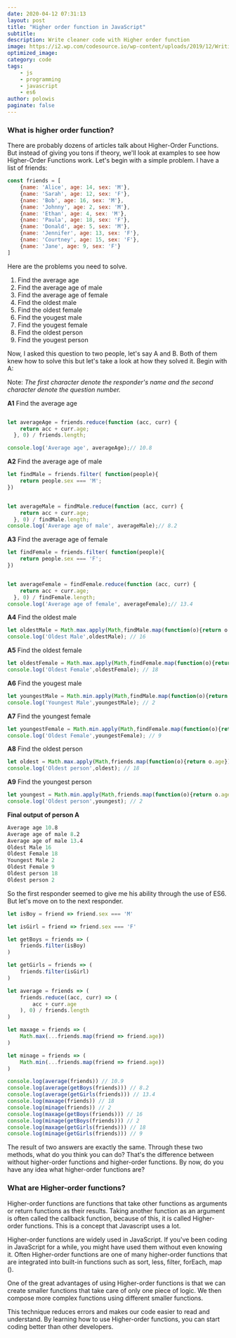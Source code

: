 ```yaml
---
date: 2020-04-12 07:31:13
layout: post
title: "Higher order function in JavaScript"
subtitle:
description: Write cleaner code with Higher order function
image: https://i2.wp.com/codesource.io/wp-content/uploads/2019/12/Writing-cleaner-code-with-higher-order-functions.png?resize=950%2C500&ssl=1
optimized_image:
category: code
tags:
    - js
    - programming
    - javascript
    - es6
author: polowis
paginate: false
---
```


### What is higher order function?

There are probably dozens of articles talk about Higher-Order Functions. But instead of giving you tons if theory, we'll look at examples to see how Higher-Order Functions work. Let's begin with a simple problem. I have a list of friends:

```js
const friends = [
    {name: 'Alice', age: 14, sex: 'M'},
    {name: 'Sarah', age: 12, sex: 'F'},
    {name: 'Bob', age: 16, sex: 'M'},
    {name: 'Johnny', age: 2, sex: 'M'},
    {name: 'Ethan', age: 4, sex: 'M'},
    {name: 'Paula', age: 18, sex: 'F'},
    {name: 'Donald', age: 5, sex: 'M'},
    {name: 'Jennifer', age: 13, sex: 'F'},
    {name: 'Courtney', age: 15, sex: 'F'},
    {name: 'Jane', age: 9, sex: 'F'}
]
```
Here are the problems you need to solve. 
1. Find the average age
2. Find the average age of male
3. Find the average age of female
4. Find the oldest male
5. Find the oldest female
6. Find the yougest male
7. Find the yougest female
8. Find the oldest person
9. Find the yougest person 

Now, I asked this question to two people, let's say A and B. Both of them knew how to solve this but let's take a look at how they solved it. Begin with A:

Note: *The first character denote the responder's name and the second character denote the question number.* 

**A1** Find the average age
```js

let averageAge = friends.reduce(function (acc, curr) {
    return acc + curr.age;
  }, 0) / friends.length;

console.log('Average age', averageAge);// 10.8
```

**A2** Find the average age of male

```js
let findMale = friends.filter( function(people){
    return people.sex === 'M';
})


let averageMale = findMale.reduce(function (acc, curr) {
    return acc + curr.age;
  }, 0) / findMale.length;
console.log('Average age of male', averageMale);// 8.2
```

**A3** Find the average age of female

```js
let findFemale = friends.filter( function(people){
    return people.sex === 'F';
})


let averageFemale = findFemale.reduce(function (acc, curr) {
    return acc + curr.age;
  }, 0) / findFemale.length;
console.log('Average age of female', averageFemale);// 13.4
```

**A4** Find the oldest male

```js
let oldestMale = Math.max.apply(Math,findMale.map(function(o){return o.age}));
console.log('Oldest Male',oldestMale); // 16
```

**A5** Find the oldest female

```js
let oldestFemale = Math.max.apply(Math,findFemale.map(function(o){return o.age}));
console.log('Oldest Female',oldestFemale); // 18
```

**A6** Find the yougest male

```js
let youngestMale = Math.min.apply(Math,findMale.map(function(o){return o.age}));
console.log('Youngest Male',youngestMale); // 2
```

**A7** Find the youngest female

```js
let youngestFemale = Math.min.apply(Math,findFemale.map(function(o){return o.age}));
console.log('Oldest Female',youngestFemale); // 9
```

**A8** Find the oldest person

```js
let oldest = Math.max.apply(Math,friends.map(function(o){return o.age}));
console.log('Oldest person',oldest); // 18

```

**A9** Find the youngest person

```js
let youngest = Math.min.apply(Math,friends.map(function(o){return o.age}));
console.log('Oldest person',youngest); // 2
```
**Final output of person A**
```s
Average age 10.8
Average age of male 8.2
Average age of male 13.4
Oldest Male 16
Oldest Female 18
Youngest Male 2
Oldest Female 9
Oldest person 18
Oldest person 2
```

So the first responder seemed to give me his ability through the use of ES6. But let's move on to the next responder.

```js
let isBoy = friend => friend.sex === 'M'

let isGirl = friend => friend.sex === 'F'

let getBoys = friends => (
    friends.filter(isBoy)
)

let getGirls = friends => (
    friends.filter(isGirl)
)

let average = friends => (
    friends.reduce((acc, curr) => (
        acc + curr.age
    ), 0) / friends.length
)

let maxage = friends => (
    Math.max(...friends.map(friend => friend.age))
)

let minage = friends => (
    Math.min(...friends.map(friend => friend.age))
)

console.log(average(friends)) // 10.9
console.log(average(getBoys(friends))) // 8.2
console.log(average(getGirls(friends))) // 13.4
console.log(maxage(friends)) // 18
console.log(minage(friends)) // 2
console.log(maxage(getBoys(friends))) // 16
console.log(minage(getBoys(friends))) // 2
console.log(maxage(getGirls(friends))) // 18
console.log(minage(getGirls(friends))) // 9

```

The result of two answers are exactly the same. Through these two methods, what do you think you can do? That's the difference between without higher-order functions and higher-order functions. By now, do you have any idea what higher-order functions are?


### What are Higher-order functions?
Higher-order functions are functions that take other functions as arguments or return functions as their results. Taking another function as an argument is often called the callback function, because of this, it is called Higher-order functions. This is a concept that Javascript uses a lot.


Higher-order functions are widely used in JavaScript. If you've been coding in JavaScript for a while, you might have used them without even knowing it. Often Higher-order functions are one of many higher-order functions that are integrated into built-in functions such as sort, less, filter, forEach, map (). 


One of the great advantages of using Higher-order functions is that we can create smaller functions that take care of only one piece of logic. We then compose more complex functions using different smaller functions.

This technique reduces errors and makes our code easier to read and understand. By learning how to use Higher-order functions, you can start coding better than other developers.